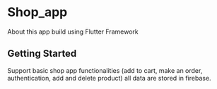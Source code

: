 # Shop_app

About
this app build using Flutter Framework
## Getting Started

 Support basic shop app functionalities (add to cart, make an order, authentication, add and delete product) all data are stored in firebase.

